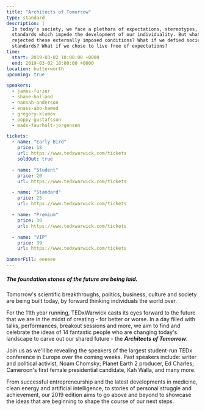 ```yaml
---
title: "Architects of Tomorrow"
type: standard
description: |
  In today's society, we face a plethora of expectations, stereotypes, and
  standards which impede the development of our individuality. But what if we
  rejected these externally imposed conditions? What if we defied societal
  standards? What if we chose to live free of expectations?
time:
  start: 2019-03-02 10:00:00 +0000
  end: 2019-03-02 18:00:00 +0000
location: butterworth
upcoming: true

speakers:
  - james-furzer
  - shane-holland
  - hannah-anderson
  - enass-abo-hamed
  - gregory-klumov
  - poppy-gustafsson
  - mads-faurholt-jorgensen

tickets:
  - name: "Early Bird"
    price: 18
    url: https://www.tedxwarwick.com/tickets
    soldOut: true

  - name: "Student"
    price: 20
    url: https://www.tedxwarwick.com/tickets

  - name: "Standard"
    price: 25
    url: https://www.tedxwarwick.com/tickets

  - name: "Premium"
    price: 30
    url: https://www.tedxwarwick.com/tickets

  - name: "VIP"
    price: 39
    url: https://www.tedxwarwick.com/tickets

bannerFill: eeeeee
---
```


##### The foundation stones of the future are being laid.

Tomorrow's scientific breakthroughs, politics, business, culture and society
are being built today, by forward thinking individuals the world over.

For the 11th year running, TEDxWarwick casts its eyes forward to the future
that we are in the midst of creating - for better or worse. In a day filled
with talks, performances, breakout sessions and more, we aim to find and
celebrate the ideas of 14 fantastic people who are changing today's landscape
to carve out our shared future - the <span class="red">***Architects of
Tomorrow***</span>.

Join us as we'll be revealing the speakers of the largest student-run TEDx
conference in Europe over the coming weeks. Past speakers include: writer and
political activist, Noam Chomsky; Planet Earth 2 producer, Ed Charles;
Cameroon's first female presidential candidate, Kah Walla, and many more.

From successful entrepreneurship and the latest developments in medicine, clean
energy and artificial intelligence, to stories of personal struggle and
achievement, our 2019 edition aims to go above and beyond to showcase the ideas
that are beginning to shape the course of our next steps.
